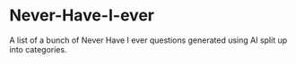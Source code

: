# Never-Have-I-ever
A list of a bunch of Never Have I ever questions generated using AI split up into categories.
